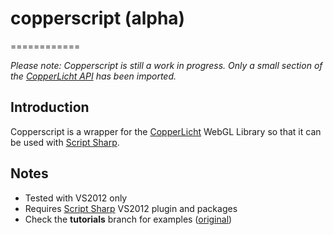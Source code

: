 # copperscript (alpha)
============

_Please note: Copperscript is still a work in progress. Only a small section of the [CopperLicht API](http://www.ambiera.com/copperlicht/documentation/index.html#classes) has been imported._

## Introduction
Copperscript is a wrapper for the [CopperLicht](http://www.ambiera.com/copperlicht/) WebGL Library so that it can be used with [Script Sharp](https://github.com/nikhilk/scriptsharp).

## Notes

* Tested with VS2012 only
* Requires [Script Sharp](https://github.com/nikhilk/scriptsharp) VS2012 plugin and packages
* Check the **tutorials** branch for examples ([original](http://www.ambiera.com/copperlicht/tutorials.html))